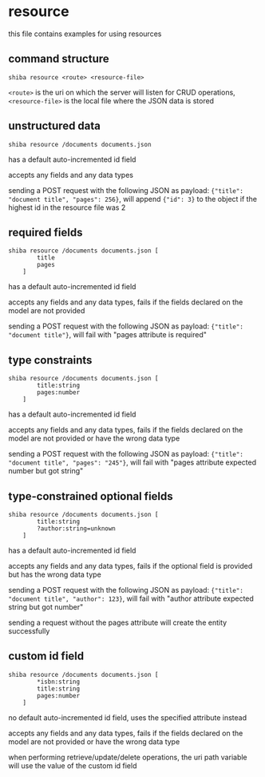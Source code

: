 # resource

this file contains examples for using resources

## command structure
```
shiba resource <route> <resource-file>
```

`<route>` is the uri on which the server will listen for CRUD operations, `<resource-file>` is the local file where the JSON data is stored



## unstructured data
```
shiba resource /documents documents.json
```

has a default auto-incremented id field

accepts any fields and any data types

sending a POST request with the following JSON as payload: `{"title": "document title", "pages": 256}`, will append `{"id": 3}` to the object if the highest id in the resource file was 2



## required fields
```
shiba resource /documents documents.json [
        title
        pages
    ]
```

has a default auto-incremented id field

accepts any fields and any data types, fails if the fields declared on the model are not provided

sending a POST request with the following JSON as payload: `{"title": "document title"}`, will fail with "pages attribute is required"



## type constraints
```
shiba resource /documents documents.json [
        title:string
        pages:number
    ]
```

has a default auto-incremented id field

accepts any fields and any data types, fails if the fields declared on the model are not provided or have the wrong data type

sending a POST request with the following JSON as payload: `{"title": "document title", "pages": "245"}`, will fail with "pages attribute expected number but got string"



## type-constrained optional fields
```
shiba resource /documents documents.json [
        title:string
        ?author:string=unknown
    ]
```

has a default auto-incremented id field

accepts any fields and any data types, fails if the optional field is provided but has the wrong data type

sending a POST request with the following JSON as payload: `{"title": "document title", "author": 123}`, will fail with "author attribute expected string but got number"

sending a request without the pages attribute will create the entity successfully



## custom id field
```
shiba resource /documents documents.json [
        *isbn:string
        title:string
        pages:number
    ]
```

no default auto-incremented id field, uses the specified attribute instead

accepts any fields and any data types, fails if the fields declared on the model are not provided or have the wrong data type

when performing retrieve/update/delete operations, the uri path variable will use the value of the custom id field

